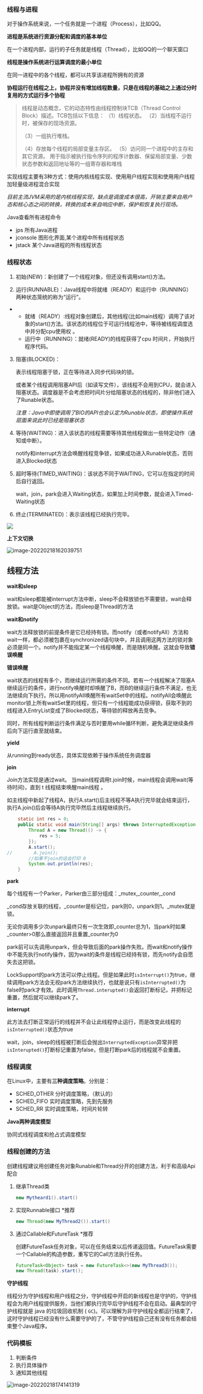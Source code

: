 ### 线程与进程

对于操作系统来说，一个任务就是一个进程（Process），比如QQ。

**进程是系统进行资源分配和调度的基本单位**

在一个进程内部，运行的子任务就是线程（Thread），比如QQ的一个聊天窗口

**线程是操作系统进行运算调度的最小单位**

在同一进程中的各个线程，都可以共享该进程所拥有的资源

**协程运行在线程之上，协程并没有增加线程数量，只是在线程的基础之上通过分时复用的方式运行多个协程**

> 线程是动态概念，它的动态特性由线程控制块TCB（Thread Control Block）描述。TCB包括以下信息： 
> （1）线程状态。
> （2）当线程不运行时，被保存的现场资源。 
>
> （3）一组执行堆栈。 
>
> （4）存放每个线程的局部变量主存区。
> （5）访问同一个进程中的主存和其它资源。 用于指示被执行指令序列的程序计数器、保留局部变量、少数状态参数和返回地址等的一组寄存器和堆栈

实现线程主要有3种方式：使用内核线程实现、使用用户线程实现和使用用户线程加轻量级进程混合实现

*目前主流JVM采用的是内核线程实现，缺点是调度成本很高，开销主要来自用户态和核心态之间的转换，转换的成本来自响应中断，保护和恢复执行现场。*

Java查看所有进程命令

- jps 所有Java进程
- jconsole 图形化界面,某个进程中所有线程状态
- jstack <PID> 某个Java进程的所有线程状态

### 线程状态

1. 初始(NEW)：新创建了一个线程对象，但还没有调用start()方法。

2. 运行(RUNNABLE)：Java线程中将就绪（READY）和运行中（RUNNING）两种状态笼统的称为“运行”。

- - 就绪（READY）:线程对象创建后，其他线程(比如main线程）调用了该对象的start()方法。该状态的线程位于可运行线程池中，等待被线程调度选中并分配cpu使用权      。
  - 运行中（RUNNING）：就绪(READY)的线程获得了cpu 时间片，开始执行程序代码。

3. 阻塞(BLOCKED)：

   表示线程阻塞于锁，正在等待进入同步代码块的锁。

   或者某个线程调用阻塞API后（如读写文件），该线程不会用到CPU，就会进入阻塞状态。调度器是不会考虑把时间片分给阻塞状态的线程的，除非他们进入了Runable状态。

   *注意：Java中即使调用了BIO的API也会认定为Runable状态，即使操作系统层面来说此时已经是阻塞状态*

4. 等待(WAITING)：进入该状态的线程需要等待其他线程做出一些特定动作（通知或中断）。

   notify和interrupt方法会唤醒线程竞争锁，如果成功进入Runable状态，否则进入Blocked状态

5. 超时等待(TIMED_WAITING)：该状态不同于WAITING，它可以在指定的时间后自行返回。

   wait，join，park会进入Waiting状态，如果加上时间参数，就会进入Timed-Waiting状态

6. 终止(TERMINATED)：表示该线程已经执行完毕。

![](E:\学习笔记\typora\img\thread1.jpg)

**上下文切换**

![image-20220218162039751](E:\学习笔记\typora\img\image-20220218162039751.png)

## 线程方法

**wait和sleep**

wait和sleep都能被interrupt方法中断，sleep不会释放锁也不需要锁，wait会释放锁。wait是Object的方法，而sleep是Thread的方法

**wait和notify**

wait方法释放锁的前提条件是它已经持有锁。而notify（或者notifyAll）方法和wait一样，都必须被包裹在synchronized语句块中，并且调用这两方法的锁对象必须是同一个。notify并不能指定某一个线程唤醒，而是随机唤醒。这就会导致**错误唤醒**

**错误唤醒**

wait状态的线程有多个，而继续运行所需的条件不同。若有一个线程解决了阻塞A继续运行的条件，进行notify唤醒时却唤醒了B，而B的继续运行条件不满足，也无法继续向下执行。所以用notifyAll唤醒所有waitSet中的线程。notifyAll会唤醒此monitor锁上所有waitSet里的线程，但只有一个线程能成功获得锁，获取不到的线程进入EntryList变成了Blocked状态，等待锁的释放再去竞争。

同时，所有线程判断运行条件满足与否时要用while循环判断，避免满足继续条件后向下运行直至就结束。

**yield**

从running到ready状态，具体实现依赖于操作系统任务调度器

**join**

Join方法实现是通过wait。 当main线程调用t.join时候，main线程会调用wait(等待时间)，直到 t 线程结束唤醒main线程 。

如主线程中新起了线程A，执行A.start()后主线程不等A执行完毕就会结束运行，执行A.join()后会等待A执行完毕然后主线程继续执行。

```java
	static int res = 0;
    public static void main(String[] args) throws InterruptedException {
        Thread A = new Thread(() -> {
            res = 5;
        });
        A.start();
//        A.join();
        //如果不join的话会打印 0
        System.out.println(res);
    }
```

**park**

每个线程有一个Parker，Parker由三部分组成：\_mutex,\_counter,\_cond

\_cond存放关联的线程，\_counter是标记位，park则0，unpark则1。\_mutex就是锁。

无论你调用多少次unpark最终只有一次生效即\_counter总为1，当park时如果_counter>0那么直接返回并且重置\_counter为0

park前可以先调用unpark，但会导致后面的park操作失败。而wait和notify操作中不能先执行notify操作，因为wait的条件是线程已经持有锁，而先notify会自愿失去这把锁。

LockSupport的park方法可以停止线程。但是如果此时`isInterrupt()`为true，继续调用park方法会无视park方法继续执行，也就是说只有`isInterrupted()`为false时park才有效。此时调用`Thread.interupted()`会返回打断标记，并把标记重置，然后就可以继续park了。

**interrupt**

此方法去打断正常运行的线程并不会让此线程停止运行，而是改变此线程的`isInterrupted()`状态为true

wait，join，sleep的线程被打断后会抛出`InterruptedException`异常并把`isInterupted()`打断标记重置为false，但是打断park后的线程就不会重置。

### 线程调度

在Linux中，主要有**三种调度策略**。分别是：

- SCHED_OTHER     分时调度策略，（默认的）
- SCHED_FIFO     实时调度策略，先到先服务
- SCHED_RR     实时调度策略，时间片轮转

**Java两种调度模型**

协同式线程调度和抢占式调度模型

### 线程创建的方法

创建线程建议用创建任务对象Runable和Thread分开的创建方法，利于和高级Api配合

1. 继承Thread类

   ```java
   new Mytheard1().start()
   ```

2. 实现Runnable接口 *推荐

   ```java
   new Thread(new MyThread2()).start()
   ```

3. 通过Callable和FutureTask *推荐

   创建FutureTask任务对象，可以在任务结束以后传递返回值。FutureTask需要一个Callable的构造参数，重写它的Call方法执行任务。

   ```java
   FutureTask<Object> task = new FutureTask<>(new MyThread3());
   new Thread(task).start();
   ```

**守护线程**

线程分为守护线程和用户线程之分，守护线程中开启的新线程也是守护的，守护线程会为用户线程提供服务，当他们都执行完毕后守护线程不会在启动。最典型的守护线程就是 java 的垃圾回收机制 ( `GC`)。可以理解为非守护线程全都运行结束了，这时守护线程已经没有什么需要守护的了，不管守护线程自己还有没有任务都会结束整个Java程序。

### 代码模板

1. 判断条件
2. 执行具体操作
3. 通知其他线程

![image-20220218174141319](E:\学习笔记\typora\img\image-20220218174141319.png)

